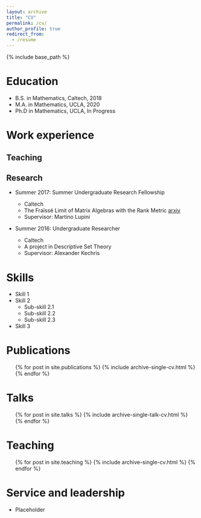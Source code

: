 ```yaml
---
layout: archive
title: "CV"
permalink: /cv/
author_profile: true
redirect_from:
  - /resume
---
```


{% include base_path %}

Education
======
* B.S. in Mathematics, Caltech, 2018
* M.A. in Mathematics, UCLA, 2020
* Ph.D in Mathematics, UCLA, In Progress

Work experience
======

Teaching
------

Research
------
* Summer 2017: Summer Undergraduate Research Fellowship
  * Caltech
  * The Fraïssé Limit of Matrix Algebras with the Rank Metric [arxiv](arxiv.org/abs/1712.04431)
  * Supervisor: Martino Lupini

* Summer 2016: Undergraduate Researcher
  * Caltech
  * A project in Descriptive Set Theory
  * Supervisor: Alexander Kechris
  
Skills
======
* Skill 1
* Skill 2
  * Sub-skill 2.1
  * Sub-skill 2.2
  * Sub-skill 2.3
* Skill 3

Publications
======
  <ul>{% for post in site.publications %}
    {% include archive-single-cv.html %}
  {% endfor %}</ul>
  
Talks
======
  <ul>{% for post in site.talks %}
    {% include archive-single-talk-cv.html %}
  {% endfor %}</ul>
  
Teaching
======
  <ul>{% for post in site.teaching %}
    {% include archive-single-cv.html %}
  {% endfor %}</ul>
  
Service and leadership
======
* Placeholder
